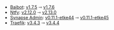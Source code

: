 * [Baibot](https://github.com/etkecc/baibot): [v1.7.5](https://github.com/etkecc/baibot/releases/tag/v1.7.5) ⇾ [v1.7.6](https://github.com/etkecc/baibot/releases/tag/v1.7.6)
* [Ntfy](https://github.com/binwiederhier/ntfy): [v2.12.0](https://github.com/binwiederhier/ntfy/releases/tag/v2.12.0) ⇾ [v2.13.0](https://github.com/binwiederhier/ntfy/releases/tag/v2.13.0)
* [Synapse Admin](https://github.com/etkecc/synapse-admin): [v0.11.1-etke44](https://github.com/etkecc/synapse-admin/releases/tag/v0.11.1-etke44) ⇾ [v0.11.1-etke45](https://github.com/etkecc/synapse-admin/releases/tag/v0.11.1-etke45)
* [Traefik](https://github.com/traefik/traefik): [v3.4.3](https://github.com/traefik/traefik/releases/tag/v3.4.3) ⇾ [v3.4.4](https://github.com/traefik/traefik/releases/tag/v3.4.4)
